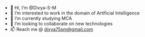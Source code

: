 - 👋 Hi, I’m @Divya-S-M
- 👀 I’m interested to work in the domain of Artificial Intelligence
- 🌱 I’m currently studying MCA
- 💞️ I’m looking to collaborate on new technologies
- 📫 Reach me @ divya75sm@gmail.com

<!---
Divya-S-M/Divya-S-M is a ✨ special ✨ repository because its `README.md` (this file) appears on your GitHub profile.
You can click the Preview link to take a look at your changes.
--->
